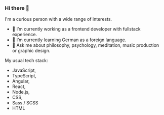 ### Hi there 👋

I'm a curious person with a wide range of interests.

- 🔭 I’m currently working as a frontend developer with fullstack experience.
- 🌱 I’m currently learning German as a foreign language.
- 💬 Ask me about philosophy, psychology, meditation, music production or graphic design.

My usual tech stack:
- JavaScript,
- TypeScript,
- Angular,
- React,
- Node.js,
- CSS,
- Sass / SCSS
- HTML
